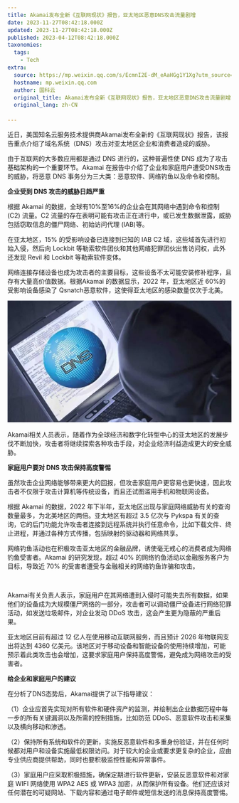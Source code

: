 ```yaml
---
title: Akamai发布全新《互联网现状》报告，亚太地区恶意DNS攻击流量剧增
date: 2023-11-27T08:42:18.000Z
updated: 2023-11-27T08:42:18.000Z
published: 2023-04-12T08:42:18.000Z
taxonomies:
  tags:
    - Tech
extra:
  source: https://mp.weixin.qq.com/s/EcmnI2E-dM_eAaHGg1Y1Xg?utm_source=pocket_saves
  hostname: mp.weixin.qq.com
  author: 国科云
  original_title: Akamai发布全新《互联网现状》报告，亚太地区恶意DNS攻击流量剧增
  original_lang: zh-CN

---
```


近日，美国知名云服务技术提供商Akamai发布全新的《互联网现状》报告，该报告重点介绍了域名系统（DNS）攻击对亚太地区企业和消费者造成的威胁。

由于互联网的大多数应用都是通过 DNS 进行的，这种普遍性使 DNS 成为了攻击基础架构的一个重要环节。Akamai 在报告中介绍了企业和家庭用户遭受DNS攻击的威胁，将恶意 DNS 事务分为三大类：恶意软件、网络钓鱼以及命令和控制。

**企业受到 DNS 攻击的威胁日趋严重**

根据 Akamai 的数据，全球有10%至16%的企业会在其网络中遇到命令和控制 (C2) 流量。C2 流量的存在表明可能有攻击正在进行中，或已发生数据泄露，威胁包括窃取信息的僵尸网络、初始访问代理 (IAB)等。

在亚太地区，15% 的受影响设备已连接到已知的 IAB C2 域，这些域首先进行初始入侵，然后向 Lockbit 等勒索软件团伙和其他网络犯罪团伙出售访问权，此外还发现 Revil 和 Lockbit 等勒索软件变体。

网络连接存储设备也成为攻击者的主要目标，这些设备不太可能安装修补程序，且存有大量高价值数据。根据Akamai 的数据显示，2022 年，亚太地区近 60%的受影响设备感染了 Qsnatch恶意软件，这使得亚太地区的感染数量仅次于北美。

![Image](640.jpeg)

Akamai相关人员表示，随着作为全球经济和数字化转型中心的亚太地区的发展步伐不断加快，攻击者将继续探索各种攻击手段，对企业经济利益造成更大的安全威胁。

**家庭用户要对 DNS 攻击保持高度警惕**

虽然攻击企业网络能够带来更大的回报，但攻击家庭用户更容易也更快速，因此攻击者不仅限于攻击计算机等传统设备，而且还试图滥用手机和物联网设备。

根据 Akamai 的数据，2022 年下半年，亚太地区出现与家庭网络威胁有关的查询数量最多，为北美地区的两倍。亚太地区有超过 3.5 亿次与 Pykspa 有关的查询，它的后门功能允许攻击者连接到远程系统并执行任意命令，比如下载文件、终止进程，并通过各种方式传播，包括映射的驱动器和网络共享。

网络钓鱼活动也在积极攻击亚太地区的金融品牌，诱使毫无戒心的消费者成为网络钓鱼受害者。Akamai 的研究发现，超过 40% 的网络钓鱼活动以金融服务客户为目标，导致近 70% 的受害者遭受与金融相关的网络钓鱼诈骗和攻击。

![Image](svg3E.svg)

Akamai有关负责人表示，家庭用户在其网络遭到入侵时可能失去所有数据，如果他们的设备成为大规模僵尸网络的一部分，攻击者可以调动僵尸设备进行网络犯罪活动，如发送垃圾邮件，对企业发动 DDoS 攻击，这会产生更为隐蔽的严重后果。

亚太地区目前有超过 12 亿人在使用移动互联网服务，而且预计 2026 年物联网支出将达到 4360 亿美元。该地区对于移动设备和智能设备的使用持续增加，可能预示着此类攻击也会增加，这要求家庭用户保持高度警惕，避免成为网络攻击的受害者。

**给企业和家庭用户的建议**

在分析了DNS态势后，Akamai提供了以下指导建议：

（1）企业应首先实现对所有软件和硬件资产的监测，并绘制出企业数据历程中每一步的所有关键漏洞以及所需的控制措施，比如防范 DDoS、恶意软件攻击和采集以及横向移动和渗透。

（2）保持所有系统和软件的更新，实施反恶意软件和多重身份验证，并在任何时候都对用户和设备实施最低权限访问。对于较大的企业或要求更复杂的企业，应由专业供应商提供帮助，同时也要积极监控性能和异常事件。

（3）家庭用户应采取积极措施，确保定期进行软件更新，安装反恶意软件和对家庭 WIFI 网络使用 WPA2 AES 或 WPA3 加密，从而保护所有设备。他们还应该对任何潜在的可疑网站、下载内容和通过电子邮件或短信发送的消息保持高度警惕。
